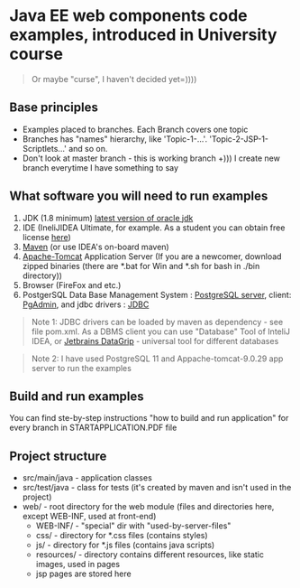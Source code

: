 # Java EE web components code examples, introduced in University course 
>Or maybe "curse", I haven't decided yet=))))
## Base principles
- Examples placed to branches. Each Branch covers one topic
- Branches has "names" hierarchy, like 'Topic-1-...'. 'Topic-2-JSP-1-Scriptlets...' and so on. 
- Don't look at master branch - this is working branch +))) I create new branch everytime I have something to say 
## What software you will need to run examples
1. JDK (1.8 minimum) [latest version of oracle jdk](https://www.oracle.com/technetwork/java/javase/downloads/index.html)
2. IDE (IneliJIDEA Ultimate, for example. As a student you can obtain free license [here](https://www.jetbrains.com/ru-ru/community/education/)) 
3. [Maven](https://maven.apache.org) (or use IDEA's on-board maven) 
4. [Apache-Tomcat](https://tomcat.apache.org) Application Server (If you are a newcomer, download zipped binaries (there are *.bat for Win and *.sh for bash in ./bin directory))
5. Browser (FireFox and etc.)
6. PostgerSQL Data Base Management System : [PostgreSQL server](https://www.postgresql.org), client:  [PgAdmin](https://www.pgadmin.org), and jdbc drivers : [JDBC](https://jdbc.postgresql.org)
>Note 1: 
>JDBC drivers can be loaded by maven as dependency - see file pom.xml. 
>As a DBMS client you can use "Database" Tool of InteliJ IDEA, or [Jetbrains DataGrip](https://www.jetbrains.com/datagrip/) - universal tool for different databases

>Note 2: 
>I have used PostgreSQL 11 and Appache-tomcat-9.0.29 app server to run the examples
## Build and run examples
You can find ste-by-step instructions "how to build and run application" for every branch in STARTAPPLICATION.PDF file
## Project structure
- src/main/java - application classes
- src/test/java - class for tests (it's created by maven and isn't used in the project)
- web/ - root directory for the web module (files and directories here, except WEB-INF, used at front-end)
  - WEB-INF/ - "special" dir with "used-by-server-files" 
  - css/ - directory for *.css files (contains styles)
  - js/ - directory for *.js files (contains java scripts) 
  - resources/ - directory contains different resources, like static images, used in pages
  - jsp pages are stored here
  
